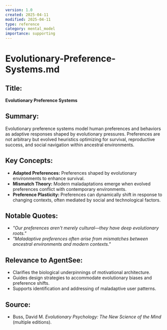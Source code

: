 ```yaml
---
version: 1.0
created: 2025-04-11
modified: 2025-04-11
type: reference
category: mental_model
importance: supporting
---
```


# **Evolutionary-Preference-Systems.md**

## Title:
**Evolutionary Preference Systems**

## Summary:
Evolutionary preference systems model human preferences and behaviors as adaptive responses shaped by evolutionary pressures. Preferences are not arbitrary but evolved heuristics optimizing for survival, reproductive success, and social navigation within ancestral environments.

## Key Concepts:
- **Adapted Preferences:** Preferences shaped by evolutionary environments to enhance survival.
- **Mismatch Theory:** Modern maladaptations emerge when evolved preferences conflict with contemporary environments.
- **Preference Plasticity:** Preferences can dynamically shift in response to changing contexts, often mediated by social and technological factors.

## Notable Quotes:
- *"Our preferences aren't merely cultural—they have deep evolutionary roots."*
- *"Maladaptive preferences often arise from mismatches between ancestral environments and modern contexts."*

## Relevance to AgentSee:
- Clarifies the biological underpinnings of motivational architecture.
- Guides design strategies to accommodate evolutionary biases and preference shifts.
- Supports identification and addressing of maladaptive user patterns.

## Source:
- Buss, David M. *Evolutionary Psychology: The New Science of the Mind* (multiple editions).